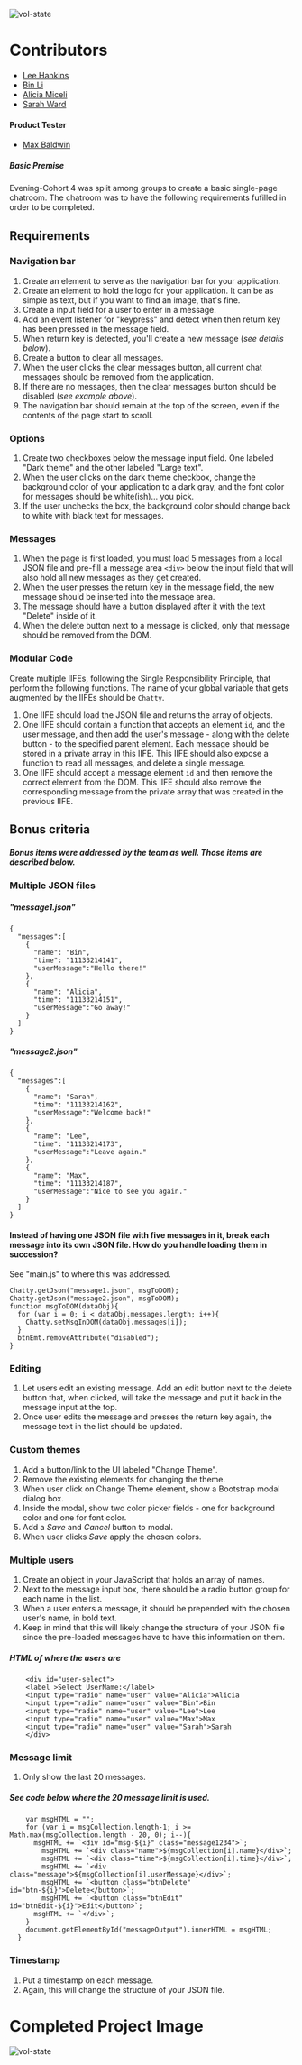 ![vol-state](tnvols.jpg)

# Contributors
* [Lee Hankins](https://github.com/utleroy)
* [Bin Li](https://github.com/LibE4)
* [Alicia Miceli](https://github.com/aliciamiceli)
* [Sarah Ward](https://github.com/sward42)

#### Product Tester
* [Max Baldwin](https://github.com/maxbaldwin)

##### Basic Premise
Evening-Cohort 4 was split among groups to create a basic single-page chatroom. 
The chatroom was to have the following requirements fufilled in order to be completed. 

## Requirements
### Navigation bar

1. Create an element to serve as the navigation bar for your application.
1. Create an element to hold the logo for your application. It can be as simple as text, but if you want to find an image, that's fine.
1. Create a input field for a user to enter in a message.
1. Add an event listener for "keypress" and detect when then return key has been pressed in the message field.
1. When return key is detected, you'll create a new message (*see details below*).
1. Create a button to clear all messages.
1. When the user clicks the clear messages button, all current chat messages should be removed from the application.
1. If there are no messages, then the clear messages button should be disabled (*see example above*).
1. The navigation bar should remain at the top of the screen, even if the contents of the page start to scroll.

### Options

1. Create two checkboxes below the message input field. One labeled "Dark theme" and the other labeled "Large text".
1. When the user clicks on the dark theme checkbox, change the background color of your application to a dark gray, and the font color for messages should be white(ish)... you pick.
1. If the user unchecks the box, the background color should change back to white with black text for messages.

### Messages
1. When the page is first loaded, you must load 5 messages from a local JSON file and pre-fill a message area `<div>` below the input field that will also hold all new messages as they get created.
1. When the user presses the return key in the message field, the new message should be inserted into the message area.
1. The message should have a button displayed after it with the text "Delete" inside of it.
1. When the delete button next to a message is clicked, only that message should be removed from the DOM.


### Modular Code

Create multiple IIFEs, following the Single Responsibility Principle, that perform the following functions. The name of your global variable that gets augmented by the IIFEs should be `Chatty`.

1. One IIFE should load the JSON file and returns the array of objects.
1. One IIFE should contain a function that accepts an element `id`, and the user message, and then add the user's message - along with the delete button - to the specified parent element. Each message should be stored in a private array in this IIFE. This IIFE should also expose a function to read all messages, and delete a single message.
1. One IIFE should accept a message element `id` and then remove the correct element from the DOM. This IIFE should also remove the corresponding message from the private array that was created in the previous IIFE.

## Bonus criteria
##### Bonus items were addressed by the team as well. Those items are described below. 

### Multiple JSON files

##### "message1.json"
```
{
  "messages":[
    {
      "name": "Bin",
      "time": "11133214141",
      "userMessage":"Hello there!"
    },
    {
      "name": "Alicia",
      "time": "11133214151",
      "userMessage":"Go away!"
    }
  ]
}
```
##### "message2.json"
```
{
  "messages":[
    {
      "name": "Sarah",
      "time": "11133214162",
      "userMessage":"Welcome back!"
    },
    {
      "name": "Lee",
      "time": "11133214173",
      "userMessage":"Leave again."
    },
    {
      "name": "Max",
      "time": "11133214187",
      "userMessage":"Nice to see you again."
    }
  ]
}
```

#### Instead of having one JSON file with five messages in it, break each message into its own JSON file. How do you handle loading them in succession?
See "main.js" to where this was addressed.
```
Chatty.getJson("message1.json", msgToDOM);
Chatty.getJson("message2.json", msgToDOM);
function msgToDOM(dataObj){
  for (var i = 0; i < dataObj.messages.length; i++){
    Chatty.setMsgInDOM(dataObj.messages[i]);
  }
  btnEmt.removeAttribute("disabled");
}
```

### Editing

1. Let users edit an existing message. Add an edit button next to the delete button that, when clicked, will take the message and put it back in the message input at the top.
1. Once user edits the message and presses the return key again, the message text in the list should be updated.

### Custom themes

1. Add a button/link to the UI labeled "Change Theme".
1. Remove the existing elements for changing the theme.
1. When user click on Change Theme element, show a Bootstrap modal dialog box.
1. Inside the modal, show two color picker fields - one for background color and one for font color.
1. Add a *Save* and *Cancel* button to modal.
1. When user clicks *Save* apply the chosen colors.

### Multiple users

1. Create an object in your JavaScript that holds an array of names.
1. Next to the message input box, there should be a radio button group for each name in the list.
1. When a user enters a message, it should be prepended with the chosen user's name, in bold text.
1. Keep in mind that this will likely change the structure of your JSON file since the pre-loaded messages have to have this information on them.

##### HTML of where the users are
```
    <div id="user-select">
    <label >Select UserName:</label>
    <input type="radio" name="user" value="Alicia">Alicia
    <input type="radio" name="user" value="Bin">Bin
    <input type="radio" name="user" value="Lee">Lee
    <input type="radio" name="user" value="Max">Max
    <input type="radio" name="user" value="Sarah">Sarah
    </div>
```

### Message limit

1. Only show the last 20 messages.

##### See code below where the 20 message limit is used. 

```
    var msgHTML = "";
    for (var i = msgCollection.length-1; i >= Math.max(msgCollection.length - 20, 0); i--){
      msgHTML += `<div id="msg-${i}" class="message1234">`;
        msgHTML += `<div class="name">${msgCollection[i].name}</div>`;
        msgHTML += `<div class="time">${msgCollection[i].time}</div>`;
        msgHTML += `<div class="message">${msgCollection[i].userMessage}</div>`;
        msgHTML += `<button class="btnDelete" id="btn-${i}">Delete</button>`;
        msgHTML += `<button class="btnEdit" id="btnEdit-${i}">Edit</button>`;
      msgHTML += `</div>`;
    }
    document.getElementById("messageOutput").innerHTML = msgHTML;
  }
```

### Timestamp

1. Put a timestamp on each message.
1. Again, this will change the structure of your JSON file.

# Completed Project Image
![vol-state](homescreen.jpg)